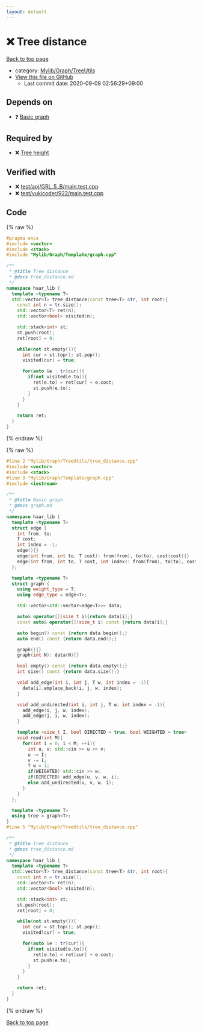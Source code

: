```yaml
---
layout: default
---
```


<!-- mathjax config similar to math.stackexchange -->
<script type="text/javascript" async
  src="https://cdnjs.cloudflare.com/ajax/libs/mathjax/2.7.5/MathJax.js?config=TeX-MML-AM_CHTML">
</script>
<script type="text/x-mathjax-config">
  MathJax.Hub.Config({
    TeX: { equationNumbers: { autoNumber: "AMS" }},
    tex2jax: {
      inlineMath: [ ['$','$'] ],
      processEscapes: true
    },
    "HTML-CSS": { matchFontHeight: false },
    displayAlign: "left",
    displayIndent: "2em"
  });
</script>

<script type="text/javascript" src="https://cdnjs.cloudflare.com/ajax/libs/jquery/3.4.1/jquery.min.js"></script>
<script src="https://cdn.jsdelivr.net/npm/jquery-balloon-js@1.1.2/jquery.balloon.min.js" integrity="sha256-ZEYs9VrgAeNuPvs15E39OsyOJaIkXEEt10fzxJ20+2I=" crossorigin="anonymous"></script>
<script type="text/javascript" src="../../../../assets/js/copy-button.js"></script>
<link rel="stylesheet" href="../../../../assets/css/copy-button.css" />


# :x: Tree distance

<a href="../../../../index.html">Back to top page</a>

* category: <a href="../../../../index.html#a41ea9974466d4f509bcbf59f2ee921e">Mylib/Graph/TreeUtils</a>
* <a href="{{ site.github.repository_url }}/blob/master/Mylib/Graph/TreeUtils/tree_distance.cpp">View this file on GitHub</a>
    - Last commit date: 2020-09-09 02:56:29+09:00




## Depends on

* :question: <a href="../Template/graph.cpp.html">Basic graph</a>


## Required by

* :x: <a href="tree_height.cpp.html">Tree height</a>


## Verified with

* :x: <a href="../../../../verify/test/aoj/GRL_5_B/main.test.cpp.html">test/aoj/GRL_5_B/main.test.cpp</a>
* :x: <a href="../../../../verify/test/yukicoder/922/main.test.cpp.html">test/yukicoder/922/main.test.cpp</a>


## Code

<a id="unbundled"></a>
{% raw %}
```cpp
#pragma once
#include <vector>
#include <stack>
#include "Mylib/Graph/Template/graph.cpp"

/**
 * @title Tree distance
 * @docs tree_distance.md
 */
namespace haar_lib {
  template <typename T>
  std::vector<T> tree_distance(const tree<T> &tr, int root){
    const int n = tr.size();
    std::vector<T> ret(n);
    std::vector<bool> visited(n);

    std::stack<int> st;
    st.push(root);
    ret[root] = 0;

    while(not st.empty()){
      int cur = st.top(); st.pop();
      visited[cur] = true;

      for(auto &e : tr[cur]){
        if(not visited[e.to]){
          ret[e.to] = ret[cur] + e.cost;
          st.push(e.to);
        }
      }
    }

    return ret;
  }
}

```
{% endraw %}

<a id="bundled"></a>
{% raw %}
```cpp
#line 2 "Mylib/Graph/TreeUtils/tree_distance.cpp"
#include <vector>
#include <stack>
#line 3 "Mylib/Graph/Template/graph.cpp"
#include <iostream>

/**
 * @title Basic graph
 * @docs graph.md
 */
namespace haar_lib {
  template <typename T>
  struct edge {
    int from, to;
    T cost;
    int index = -1;
    edge(){}
    edge(int from, int to, T cost): from(from), to(to), cost(cost){}
    edge(int from, int to, T cost, int index): from(from), to(to), cost(cost), index(index){}
  };

  template <typename T>
  struct graph {
    using weight_type = T;
    using edge_type = edge<T>;

    std::vector<std::vector<edge<T>>> data;

    auto& operator[](size_t i){return data[i];}
    const auto& operator[](size_t i) const {return data[i];}

    auto begin() const {return data.begin();}
    auto end() const {return data.end();}

    graph(){}
    graph(int N): data(N){}

    bool empty() const {return data.empty();}
    int size() const {return data.size();}

    void add_edge(int i, int j, T w, int index = -1){
      data[i].emplace_back(i, j, w, index);
    }

    void add_undirected(int i, int j, T w, int index = -1){
      add_edge(i, j, w, index);
      add_edge(j, i, w, index);
    }

    template <size_t I, bool DIRECTED = true, bool WEIGHTED = true>
    void read(int M){
      for(int i = 0; i < M; ++i){
        int u, v; std::cin >> u >> v;
        u -= I;
        v -= I;
        T w = 1;
        if(WEIGHTED) std::cin >> w;
        if(DIRECTED) add_edge(u, v, w, i);
        else add_undirected(u, v, w, i);
      }
    }
  };

  template <typename T>
  using tree = graph<T>;
}
#line 5 "Mylib/Graph/TreeUtils/tree_distance.cpp"

/**
 * @title Tree distance
 * @docs tree_distance.md
 */
namespace haar_lib {
  template <typename T>
  std::vector<T> tree_distance(const tree<T> &tr, int root){
    const int n = tr.size();
    std::vector<T> ret(n);
    std::vector<bool> visited(n);

    std::stack<int> st;
    st.push(root);
    ret[root] = 0;

    while(not st.empty()){
      int cur = st.top(); st.pop();
      visited[cur] = true;

      for(auto &e : tr[cur]){
        if(not visited[e.to]){
          ret[e.to] = ret[cur] + e.cost;
          st.push(e.to);
        }
      }
    }

    return ret;
  }
}

```
{% endraw %}

<a href="../../../../index.html">Back to top page</a>


